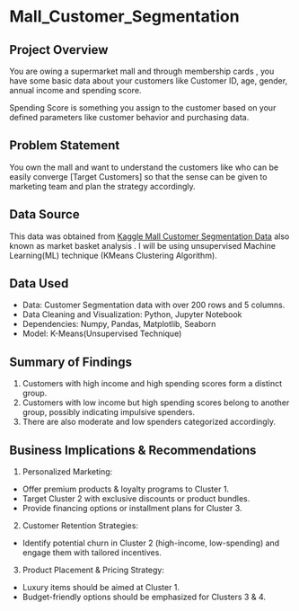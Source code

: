 # Mall_Customer_Segmentation

## Project Overview
You are owing a supermarket mall and through membership cards , you have some basic data about your customers like Customer ID, age, gender, annual income and spending score.

Spending Score is something you assign to the customer based on your defined parameters like customer behavior and purchasing data.

## Problem Statement
You own the mall and want to understand the customers like who can be easily converge [Target Customers] so that the sense can be given to marketing team and plan the strategy accordingly.

## Data Source
This data was obtained from [Kaggle Mall Customer  Segmentation Data](https://www.kaggle.com/datasets/vjchoudhary7/customer-segmentation-tutorial-in-python) also known as market basket analysis . I will be using unsupervised Machine Learning(ML) technique (KMeans Clustering Algorithm).

## Data Used
- Data: Customer Segmentation data with over 200 rows and 5 columns.
- Data Cleaning and Visualization: Python, Jupyter Notebook
- Dependencies: Numpy, Pandas, Matplotlib, Seaborn
- Model: K-Means(Unsupervised Technique)

## Summary of Findings 
1. Customers with high income and high spending scores form a distinct group.
2. Customers with low income but high spending scores belong to another group, possibly indicating impulsive spenders.
3. There are also moderate and low spenders categorized accordingly.

## Business Implications & Recommendations
1. Personalized Marketing:
 - Offer premium products & loyalty programs to Cluster 1.
 - Target Cluster 2 with exclusive discounts or product bundles.
 - Provide financing options or installment plans for Cluster 3.
2. Customer Retention Strategies:
 - Identify potential churn in Cluster 2 (high-income, low-spending) and engage them with tailored incentives.
3. Product Placement & Pricing Strategy:
 - Luxury items should be aimed at Cluster 1.
 - Budget-friendly options should be emphasized for Clusters 3 & 4.
